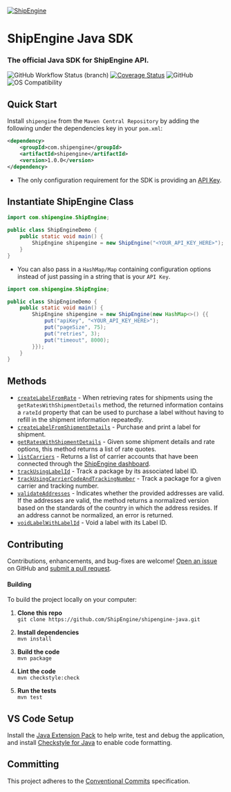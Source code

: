 [![ShipEngine](https://shipengine.github.io/img/shipengine-logo-wide.png)](https://www.shipengine.com/)

ShipEngine Java SDK
===================
### The official Java SDK for ShipEngine API.
![GitHub Workflow Status (branch)](https://img.shields.io/github/workflow/status/ShipEngine/shipengine-java/shipengine-java%20CI/main?label=ShipEngine%20Java%20CI&logo=github)
[![Coverage Status](https://coveralls.io/repos/github/ShipEngine/shipengine-java/badge.svg?branch=main)](https://coveralls.io/github/ShipEngine/shipengine-java?branch=main)
![GitHub](https://img.shields.io/github/license/shipengine/shipengine-java?color=blue)
![OS Compatibility](https://shipengine.github.io/img/badges/os-badges.svg)

Quick Start
-----------
Install `shipengine` from the `Maven Central Repository` by adding the following under the dependencies key in your `pom.xml`:
```xml
<dependency>
    <groupId>com.shipengine</groupId>
    <artifactId>shipengine</artifactId>
    <version>1.0.0</version>
</dependency>
```

- The only configuration requirement for the SDK is providing an [API Key](https://www.shipengine.com/docs/auth/#api-keys "ShipEngine Authentication Docs").

Instantiate ShipEngine Class
----------------------------

```java
import com.shipengine.ShipEngine;

public class ShipEngineDemo {
    public static void main() {
        ShipEngine shipengine = new ShipEngine("<YOUR_API_KEY_HERE>");
    }
}
```

- You can also pass in a `HashMap/Map` containing configuration options instead of just passing in a string that is your `API Key`.

```java
import com.shipengine.ShipEngine;

public class ShipEngineDemo {
    public static void main() {
        ShipEngine shipengine = new ShipEngine(new HashMap<>() {{
            put("apiKey", "<YOUR_API_KEY_HERE>");
            put("pageSize", 75);
            put("retries", 3);
            put("timeout", 8000);
        }});
    }
}
```

Methods
-------
* [`createLabelFromRate`](./docs/create-label-from-rate-id.md) - When retrieving rates for shipments using the `getRatesWithShipmentDetails` method, the returned information contains a `rateId` property that can be used to purchase a label without having to refill in the shipment information repeatedly.
* [`createLabelFromShipmentDetails`](./docs/create-label-from-shipment-details.md) - Purchase and print a label for shipment.
* [`getRatesWithShipmentDetails`](./docs/get-rates-with-shipment-details.md) - Given some shipment details and rate options, this method returns a list of rate quotes.
* [`listCarriers`](./docs/list-carriers.md) - Returns a list of carrier accounts that have been connected through
the [ShipEngine dashboard](https://www.shipengine.com/docs/carriers/setup/).
* [`trackUsingLabelId`](./docs/track-using-label-id.md) - Track a package by its associated label ID.
* [`trackUsingCarrierCodeAndTrackingNumber`](./docs/track-using-carrier-code-and-tracking-number.md) - Track a package for a given carrier and tracking number.
* [`validateAddresses`](./docs/validate-addresses.md) - Indicates whether the provided addresses are valid. If the addresses are valid, the method returns a normalized version based on the standards of the country in which the address resides. If an address cannot be normalized, an error is returned.
* [`voidLabelWithLabelId`](./docs/void-label-with-label-id.md) - Void a label with its Label ID.

Contributing
------------
Contributions, enhancements, and bug-fixes are welcome!  [Open an issue](https://github.com/ShipEngine/shipengine-java/issues) on GitHub and [submit a pull request](https://github.com/ShipEngine/shipengine-java/pulls).

#### Building
To build the project locally on your computer:

1. __Clone this repo__<br>
`git clone https://github.com/ShipEngine/shipengine-java.git`

2. __Install dependencies__<br>
`mvn install`

3. __Build the code__<br>
`mvn package`

4. __Lint the code__<br>
`mvn checkstyle:check`

5. __Run the tests__<br>
`mvn test`

VS Code Setup
-------------
Install the [Java Extension Pack](https://marketplace.visualstudio.com/items?itemName=vscjava.vscode-java-pack) to help write, test and debug the application, and install [Checkstyle for Java](https://marketplace.visualstudio.com/items?itemName=shengchen.vscode-checkstyle) to enable code formatting.

Committing
----------
This project adheres to the [Conventional Commits](https://www.conventionalcommits.org/en/v1.0.0/) specification.
